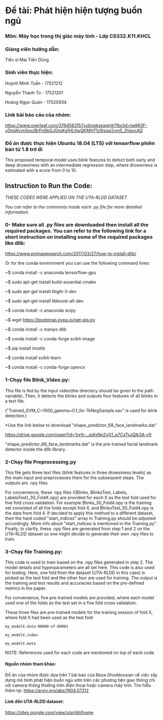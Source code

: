 #  Đề tài: Phát hiện hiện tượng buồn ngủ



### Môn: Máy học trong thị giác máy tính - Lớp CS332.K11.KHCL
### Giảng viên hướng dẫn: 
Tiến sĩ Mai Tiến Dũng
### Sinh viên thực hiện:
Huỳnh Minh Tuấn - 17521212

Nguyễn Thanh Tú - 17521201

Hoàng Ngọc Quân - 17520934
### Link bài báo cáo của nhóm:
https://www.overleaf.com/3764583157vxbnpkssqgmk?fbclid=IwAR3F-vDtqWcmXeszBrFn9bGJGtoKg1HLtlwQKMH71z9jzqq2vm5_3VqvcAQ
### Đồ án được thực hiện Ubuntu 18.04 (LTS) với tensorflow phiên bản từ 1.8 trở đi

This proposed temporal model uses blink features to detect both early and deep drowsiness with an intermediate regression step, where drowsiness is estimated with a score from 0 to 10. 

## Instruction to Run the Code:
*THESE CODES WERE APPLIED ON THE UTA-RLDD DATASET*

*You can refer to the comments inside each .py file for more detailed information*

### 0- Make sure all .py files are downloaded then install all the required packages. You can refer to the following link for a short instruction on installing some of the required packages like dlib:
https://www.pyimagesearch.com/2017/03/27/how-to-install-dlib/

Or for the conda environment you can use the following command lines:

~$ conda install -c anaconda tensorflow-gpu

~$ sudo apt-get install build-essential cmake

~$ sudo apt-get install libgtk-3-dev

~$ sudo apt-get install libboost-all-dev

~$ conda install -c anaconda scipy

~$ wget https://bootstrap.pypa.io/get-pip.py

~$ conda install -c menpo dlib

~$ conda install -c conda-forge scikit-image

~$ pip install imutils

~$ conda install scikit-learn

~$ conda install -c conda-forge opencv

	
### 1-Chạy file Blink_Video.py:

  This file is fed by the input video(the directory should be given to the path variable). Then, it detects the blinks and outputs four features of all blinks in a text file.
  
  ("Trained_SVM_C=1000_gamma=0.1_for 7kNegSample.sav" is used for blink detection.)
  
  *Use the link below to download "shape_predictor_68_face_landmarks.dat"
  
  https://drive.google.com/open?id=1nrfc-_pdIxNn2yO1_e7CxTyJQIk3A-vX
  
  "shape_predictor_68_face_landmarks.dat" is the pre-trained facial landmark detector inside the dlib library.

### 2-Chạy file Preprocessing.py

  This file gets three text files (blink features in three drowsiness levels) as the main input and preprocesses them for the subsequent steps. The outputs are .npy files.
  
  For convenience, these .npy files ({Blinks, BlinksTest, Labels, LabelsTest}_30_FoldX.npy) are provided for each X as the test fold used for five fold cross validation. For example Blinks_30_Fold4.npy is the training set consisted of all the folds except fold 4, and  BlinksTest_30_Fold4.npy is the data from fold 4. If decided to apply this method to a different dataset, then the hard coded "start_indices" array in Training.py should be adjusted accordingly. More info about "start_indices is mentioned in the Training.py". Finally, to clarify, these .npy files are generated from step 1 and 2 on the UTA-RLDD dataset so one might decide to generate their own   .npy files to train. 

### 3-Chạy file Training.py:

  This code is used to train based on the .npy files generated in step 2. The model details and hyperparameters are all set here. This code is also used for testing. Here, one fold from the dataset (UTA-RLDD in this case) is picked as the test fold and the other four are used for training. The output is the training and test results and accuracies based on the pre-defined metrics in the paper.
 
 
  For convenience, five pre-trained models are provided, where each model used one of the folds as the test set in a five fold cross validation.
  
  These three files are pre-trained models for the training session of fold X, where fold X had been used as the test fold:
  
    my_modelX.data-00000-of-00001
    
    my_modelX.index
    
    my_modelX.meta
  

NOTE: References used for each code are mentioned on top of each code.

#### Nguồn nhóm tham khảo:
Đồ án của nhóm được dựa trên 1 bài báo của Reza Ghoddoosian về việc xây dựng mô hình phát hiện buồn ngủ sớm trên các phương tiện giao thông chỉ với camera thông thường trên điện thoại hoặc camera máy tính.
Tìm hiểu thêm tại:
https://arxiv.org/abs/1904.07312

#### Link đến UTA-RLDD dataset:

https://sites.google.com/view/utarldd/home
